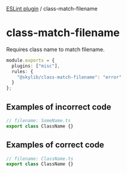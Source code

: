 [ESLint plugin](https://ilyub.github.io/eslint-plugin/) / class-match-filename

# class-match-filename

Requires class name to match filename.

```ts
module.exports = {
  plugins: ["misc"],
  rules: {
    "@skylib/class-match-filename": "error"
  }
};
```

## Examples of incorrect code

```ts
// filename: SomeName.ts
export class ClassName {}
```

## Examples of correct code

```ts
// filename: ClassName.ts
export class ClassName {}
```